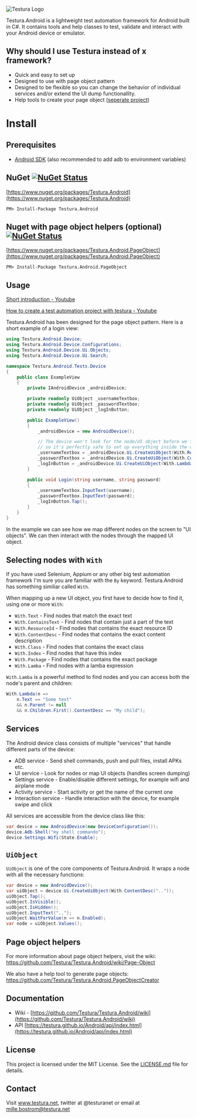![Testura Logo](http://testura.net/Content/Images/logo2.png)

Testura.Android is a lightweight test automation framework for Android built in C#. It contains tools and help classes to test, validate and interact with your Android device or emulator.

## Why should I use Testura instead of x framework? 
 
- Quick and easy to set up
- Designed to use with page object pattern
- Designed to be flexible so you can change the behavior of individual services and/or extend the UI dump functionallity. 
- Help tools to create your page object ([seperate project](https://github.com/Testura/Testura.Android.PageObjectCreator))


# Install

## Prerequisites

- [Android SDK](https://developer.android.com/studio/index.html) (also recommended to add adb to environment variables)


## NuGet [![NuGet Status](https://img.shields.io/nuget/v/Testura.Android.svg?style=flat)](https://www.nuget.org/packages/Testura.Android)

[https://www.nuget.org/packages/Testura.Android](https://www.nuget.org/packages/Testura.Android)
    
    PM> Install-Package Testura.Android
   
## Nuget with page object helpers (optional) [![NuGet Status](https://img.shields.io/nuget/v/Testura.Android.PageObject.svg?style=flat)](https://www.nuget.org/packages/Testura.Android.PageObject)

[https://www.nuget.org/packages/Testura.Android.PageObject](https://www.nuget.org/packages/Testura.Android.PageObject)
    
    PM> Install-Package Testura.Android.PageObject

## Usage

[Short introduction - Youtube](https://www.youtube.com/watch?v=x-U2F6mzcyc)

[How to create a test automation project with testura - Youtube](https://www.youtube.com/watch?v=0QhAcGdx65E)

Testura.Android has been designed for the page object pattern. Here is a short example of a login view:

```c#
using Testura.Android.Device;
using Testura.Android.Device.Configurations;
using Testura.Android.Device.Ui.Objects;
using Testura.Android.Device.Ui.Search;

namespace Testura.Android.Tests.Device
{
    public class ExampleView
    {
        private IAndroidDevice _androidDevice;

        private readonly UiObject _usernameTextbox;
        private readonly UiObject _passwordTextbox;
        private readonly UiObject _logInButton;

        public ExampleView()
        {
            _androidDevice = new AndroidDevice();

            // The device won't look for the node/UI object before we interact with it,
            // so it's perfectly safe to set up everything inside the constructor.
            _usernameTextbox = _androidDevice.Ui.CreateUiObject(With.ResourceId("usernameTextbox"));
            _passwordTextbox = _androidDevice.Ui.CreateUiObject(With.ContentDesc("passwordTextbox"));
            _logInButton = _androidDevice.Ui.CreateUiObject(With.Lambda(n => n.Text == "Login"));
        }

        public void Login(string username, string password)
        {
            _usernameTextbox.InputText(username);
            _passwordTextbox.InputText(password);
            _logInButton.Tap();
        }
    }
}
```

In the example we can see how we map different nodes on the screen to "UI objects". We can then interact with the nodes through the mapped UI object.

## Selecting nodes with `With`

If you have used Selenium, Appium or any other big test automation framework I'm sure you are familiar with the `By` keyword. Testura.Android has something similiar called `With`.

When mapping up a new UI object, you first have to decide how to find it, using one or more `With`:

- `With.Text` - Find nodes that match the exact text
- `With.ContainsText` - Find nodes that contain just a part of the text
- `With.ResourceId` - Find nodes that contains the exact resource ID
- `With.ContentDesc` - Find nodes that contains the exact content description
- `With.Class` - Find nodes that contains the exact class
- `With.Index` - Find nodes that have this index
- `With.Package` - Find nodes that contains the exact package
- `With.Lamba` - Find nodes with a lamba expression

`With.Lamba` is a powerful method to find nodes and you can access both the node's parent and children:

```c#
With.Lambda(n =>
    n.Text == "Some text"
    && n.Parent != null
    && n.Children.First().ContentDesc == "My child");
```

## Services

The Android device class consists of multiple "services" that handle different parts of the device:

- ADB service - Send shell commands, push and pull files, install APKs etc.
- UI service - Look for nodes or map UI objects (handles screen dumping)
- Settings service - Enable/disable different settings, for example wifi and airplane mode
- Activity service - Start activity or get the name of the current one
- Interaction service - Handle interaction with the device, for example swipe and click

All services are accessible from the device class like this:

```c#
var device = new AndroidDevice(new DeviceConfiguration());
device.Adb.Shell("my shell commando");
device.Settings.Wifi(State.Enable);
```

## `UiObject`

`UiObject` is one of the core components of Testura.Android. It wraps a node with all the necessary functions:

```c#
var device = new AndroidDevice();
var uiObject = device.Ui.CreateUiObject(With.ContentDesc(".."));
uiObject.Tap();
uiObject.IsVisible();
uiObject.IsHidden();
uiObject.InputText("..");
uiObject.WaitForValue(n => n.Enabled);
var node = uiObject.Values();
```

## Page object helpers

For more information about page object helpers, visit the wiki: https://github.com/Testura/Testura.Android/wiki/Page-Object

We also have a help tool to generate page objects: https://github.com/Testura/Testura.Android.PageObjectCreator

## Documentation 

- Wiki - [https://github.com/Testura/Testura.Android/wiki](https://github.com/Testura/Testura.Android/wiki)
- API [https://testura.github.io/Android/api/index.html](https://testura.github.io/Android/api/index.html)

## License

This project is licensed under the MIT License. See the [LICENSE.md](LICENSE.md) file for details.

## Contact

Visit <a href="http://www.testura.net">www.testura.net</a>, twitter at @testuranet or email at mille.bostrom@testura.net
